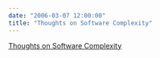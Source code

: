 ```yaml
---
date: "2006-03-07 12:00:00"
title: "Thoughts on Software Complexity"
---
```


[Thoughts on Software Complexity](/lemire/blog/2006/03-07-thoughts-on-software-complexity)

